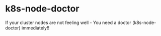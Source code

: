 # k8s-node-doctor
If your cluster nodes are not feeling well - You need a doctor (k8s-node-doctor) immediately!!
